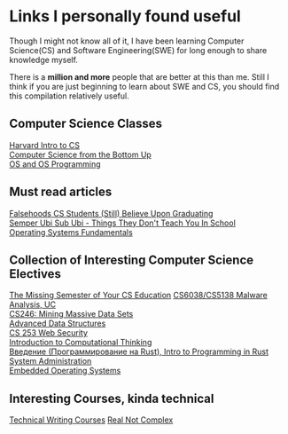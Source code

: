 # Links I personally found useful

Though I might not know all of it, I have been learning Computer Science(CS) and Software Engineering(SWE) for long enough to share knowledge myself.  

There is a **million and more** people that are better at this than me. Still I think if you are just beginning to learn about SWE and CS, you should find this compilation relatively useful.


## Computer Science Classes


[Harvard Intro to CS](https://www.edx.org/course/cs50s-introduction-to-computer-science)  
[Computer Science from the Bottom Up](https://www.bottomupcs.com/index.xhtml)  
[OS and OS Programming](https://youtu.be/hry_qqXLej8)

## Must read articles

[Falsehoods CS Students (Still) Believe Upon Graduating](https://www.netmeister.org/blog/cs-falsehoods.html)  
[Semper Ubi Sub Ubi - Things They Don't Teach You In School](https://www.netmeister.org/blog/semper-ubi-sub-ubi.html)  
[Operating Systems Fundamentals](https://youtu.be/dv4mXBsv6TI)


## Collection of Interesting Computer Science Electives

[The Missing Semester of Your CS Education](https://missing.csail.mit.edu/?fbclid=IwAR1NEIiwwk-e2k3ykSTrxF5YkrLshitO3ZK_BlnbtG9_FWtpu2Vb0w78OZY)
[CS6038/CS5138 Malware Analysis, UC](https://class.malware.re/)  
[CS246: Mining Massive Data Sets](https://web.stanford.edu/class/cs246/)  
[Advanced Data Structures](https://courses.csail.mit.edu/6.851/fall17/lectures/)  
[CS 253 Web Security](https://web.stanford.edu/class/cs253/)  
[Introduction to Computational Thinking](https://computationalthinking.mit.edu/Fall20/)  
[Введение (Программирование на Rust), Intro to Programming in Rust](https://realnotcomplex.com/)  
[System Administration](https://stevens.netmeister.org/615/)  
[Embedded Operating Systems](https://github.com/dddrrreee/cs140e-20win/)

## Interesting Courses, kinda technical
[Technical Writing Courses](https://developers.google.com/tech-writing)
[Real Not Complex](https://realnotcomplex.com/)

